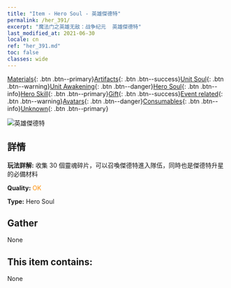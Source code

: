 ```yaml
---
title: "Item - Hero Soul - 英雄傑德特"
permalink: /her_391/
excerpt: "魔法门之英雄无敌：战争纪元  英雄傑德特"
last_modified_at: 2021-06-30
locale: cn
ref: "her_391.md"
toc: false
classes: wide
---
```

 [Materials](/ItemsCN/){: .btn .btn--primary}[Artifacts](/ItemsCN/Artifacts/){: .btn .btn--success}[Unit Soul](/ItemsCN/UnitSoul/){: .btn .btn--warning}[Unit Awakening](/ItemsCN/UnitAwakening/){: .btn .btn--danger}[Hero Soul](/ItemsCN/HeroSoul/){: .btn .btn--info}[Hero Skill](/ItemsCN/HeroSkill/){: .btn .btn--primary}[Gift](/ItemsCN/Gift/){: .btn .btn--success}[Event related](/ItemsCN/Events/){: .btn .btn--warning}[Avatars](/ItemsCN/Avatars/){: .btn .btn--danger}[Consumables](/ItemsCN/Consumables/){: .btn .btn--info}[Unknown](/ItemsCN/Unknown/){: .btn .btn--primary}

 ![英雄傑德特](/images/h/h_Jeddite.jpg)

## 詳情
 **玩法詳解:** 收集 30 個靈魂碎片，可以召喚傑德特進入隊伍，同時也是傑德特升星的必備材料

 **Quality:** <span style="color: #FF8C00">OK</span>

 **Type:** Hero Soul

## Gather

  None

## This item contains:

  None

